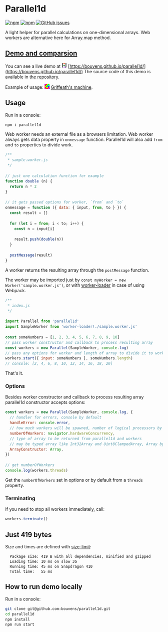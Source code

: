 # Parallel1d
[![npm][npm-badge]][npm] [![npm][npm-dt-badge]][npm] [![GitHub issues][issues-badge]][issues]

A light helper for parallel calculations on one-dimensional arrays. Web workers are alternative here for Array.map method.

## [Demo and comparsion](https://bouvens.github.io/parallel1d/)

You can see a live demo at <img src="https://raw.githubusercontent.com/bouvens/parallel1d/master/demo/favicon.png" width=16 height=16> [https://bouvens.github.io/parallel1d/](https://bouvens.github.io/parallel1d/)
The source code of this demo is available in [the repository](https://github.com/bouvens/parallel1d/tree/master/demo).

Example of usage: <img src="https://raw.githubusercontent.com/bouvens/griffeath-machine/4e27f6f5df4c6cc77c96ab2e3545cbdc1da0a433/img/favicon.png" width=16 height=16> [Griffeath's machine](https://bouvens.github.io/griffeath-machine/#/workers).

## Usage

Run in a console:
```bash
npm i parallel1d
```

Web worker needs an external file as a browsers limitation. Web worker always gets data property in `onmessage` function. Parallel1d will also add `from` and `to` properties to divide work.
```javascript
/**
 * sample.worker.js
 */

// just one calculation function for example
function double (n) {
  return n * 2
}

// it gets passed options for worker, `from` and `to`
onmessage = function ({ data: { input, from, to } }) {
  const result = []

  for (let i = from; i < to; i++) {
    const n = input[i]

    result.push(double(n))
  }

  postMessage(result)
}
```

A worker returns the resulting array through the `postMessage` function.

The worker may be imported just by `const myWorker = new Worker('sample.worker.js')`, or with [worker-loader](https://www.npmjs.com/package/worker-loader) in case of using Webpack.

```javascript
/**
 * index.js
 */

import Parallel from 'parallel1d'
import SampleWorker from 'worker-loader!./sample.worker.js'

const someNumbers = [1, 2, 3, 4, 5, 6, 7, 8, 9, 10]
// pass worker constructor and callback to process resulting array
const workers = new Parallel(SampleWorker, console.log)
// pass any options for worker and length of array to divide it to workers
workers.start({ input: someNumbers }, someNumbers.length)
// console: [2, 4, 6, 8, 10, 12, 14, 16, 18, 20]
```

That's it.

### Options

Besides worker constructor and callback to process resulting array parallel1d constructor accepts options:
```javascript
const workers = new Parallel(SampleWorker, console.log, {
  // handler for errors, console by default
  handleError: console.error,
  // how much workers will be spawned, number of logical processors by default
  numberOfWorkers: navigator.hardwareConcurrency,
  // type of array to be returned from parallel1d and workers
  // may be typed array like Int32Array and Uint8ClampedArray, Array by default
  ArrayConstructor: Array,
})

// get numberOfWorkers
console.log(workers.threads)
```
Get the `numberOfWorkers` set in options or by default from a `threads` property.

### Terminating
If you need to stop all workers immediately, call:
```javascript
workers.terminate()
```

## Just 419 bytes

Size and times are defined with [size-limit](https://www.npmjs.com/package/size-limit):
```
  Package size: 419 B with all dependencies, minified and gzipped
  Loading time: 10 ms on slow 3G
  Running time: 45 ms on Snapdragon 410
  Total time:   55 ms
```

## How to run demo locally

Run in a console:
```bash
git clone git@github.com:bouvens/parallel1d.git
cd parallel1d
npm install
npm run start
```

[npm-badge]: https://img.shields.io/npm/v/parallel1d.png?style=flat-square
[npm]: https://www.npmjs.com/package/parallel1d

[npm-dt-badge]: https://img.shields.io/npm/dt/parallel1d.png?style=flat-square

[issues-badge]: https://img.shields.io/github/issues/bouvens/parallel1d.svg?style=flat-square
[issues]: https://github.com/bouvens/parallel1d/issues
